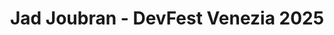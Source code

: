 ---
title: "Jad Joubran - DevFest Venezia 2025"
name: "Jad Joubran"
photo: "/images/speakers/jad-joubran.webp"
bio: "Jad is an independent Web performance consultant and educator based in Amsterdam. He develops the platform and writes the curriculum for his interactive online courses such as https://learnjavascript.online, https://learnhtmlcss.online, and others. For more information, visit https://jadjoubran.io"
jobTitle: Independent web consultant and educator
twitter: "https://twitter.com/joubranjad"
linkedin: "https://www.linkedin.com/in/jadjoubran/"
website: "https://medium.com/@JoubranJad/"
featured: false
lang: eng
presentation:
    title: "The (Abundant) State of the Web"
    abstract: "The web platform is evolving faster than ever—and where we once waited years for broad feature support, we're now seeing capabilities land across browsers at an unprecedented pace.

In this talk, we'll explore where the web stands today, what's become reliable, and how modern features are making it easier, faster, and more capable to build for the web.

From exciting new features to evolving web capabilities, this web keynote offers a clear snapshot of the modern web—and where it's headed next."
---